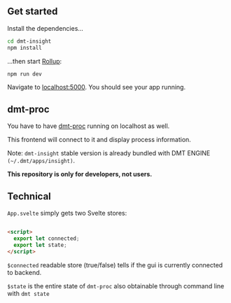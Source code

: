 ## Get started

Install the dependencies...

```bash
cd dmt-insight
npm install
```

...then start [Rollup](https://rollupjs.org):

```bash
npm run dev
```

Navigate to [localhost:5000](http://localhost:5000). You should see your app running.

## dmt-proc

You have to have [dmt-proc](https://github.com/uniqpath/dmt) running on localhost as well.

This frontend will connect to it and display process information.

Note: `dmt-insight` stable version is already bundled with DMT ENGINE `(~/.dmt/apps/insight)`.

**This repository is only for developers, not users.**

## Technical

`App.svelte` simply gets two Svelte stores:

```html

<script>
  export let connected;
  export let state;
</script>
```

`$connected` readable store (true/false) tells if the gui is currently connected to backend.

`$state` is the entire state of `dmt-proc` also obtainable through command line with `dmt state`

